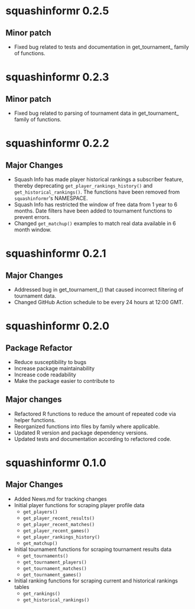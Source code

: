 # squashinformr 0.2.5

## Minor patch

- Fixed bug related to tests and documentation in get_tournament_ family of functions.


# squashinformr 0.2.3

## Minor patch

- Fixed bug related to parsing of tournament data in get_tournament_ family of functions.


# squashinformr 0.2.2

## Major Changes

- Squash Info has made player historical rankings a subscriber feature, thereby deprecating `get_player_rankings_history()` and `get_historical_rankings()`. The functions have been removed from `squashinformr`'s NAMESPACE.
- Squash Info has restricted the window of free data from 1 year to 6 months. Date filters have been added to tournament functions to prevent errors.
- Changed `get_matchup()` examples to match real data available in 6 month window.


# squashinformr 0.2.1

## Major Changes

- Addressed bug in get_tournament_() that caused incorrect filtering of tournament data.
- Changed GitHub Action schedule to be every 24 hours at 12:00 GMT.


# squashinformr 0.2.0

## Package Refactor

- Reduce susceptibility to bugs
- Increase package maintainability
- Increase code readability
- Make the package easier to contribute to

## Major changes

- Refactored R functions to reduce the amount of repeated code via helper functions.
- Reorganized functions into files by family where applicable.
- Updated R version and package dependency versions.
- Updated tests and documentation according to refactored code.



# squashinformr 0.1.0

## Major Changes

- Added News.md for tracking changes
- Initial player functions for scraping player profile data
  - `get_players()`
  - `get_player_recent_results()`
  - `get_player_recent_matches()`
  - `get_player_recent_games()`
  - `get_player_rankings_history()`
  - `get_matchup()`
- Initial tournament functions for scraping tournament results data
  - `get_tournaments()`
  - `get_tournament_players()`
  - `get_tournament_matches()`
  - `get_tournament_games()`
- Initial ranking functions for scraping current and historical rankings tables
  - `get_rankings()`
  - `get_historical_rankings()`
